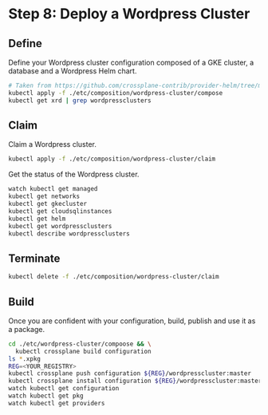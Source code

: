 # Step 8: Deploy a Wordpress Cluster

## Define

Define your Wordpress cluster configuration composed of a GKE cluster, a database and a Wordpress Helm chart.

```bash
# Taken from https://github.com/crossplane-contrib/provider-helm/tree/master/examples/in-composition
kubectl apply -f ./etc/composition/wordpress-cluster/compose
kubectl get xrd | grep wordpressclusters
```

## Claim

Claim a Wordpress cluster.

```bash
kubectl apply -f ./etc/composition/wordpress-cluster/claim
```

Get the status of the Wordpress cluster.

```bash
watch kubectl get managed
kubectl get networks
kubectl get gkecluster
kubectl get cloudsqlinstances
kubectl get helm
kubectl get wordpressclusters
kubectl describe wordpressclusters
```

## Terminate

```bash
kubectl delete -f ./etc/composition/wordpress-cluster/claim
```

## Build

Once you are confident with your configuration, build, publish and use it as a package.

```bash
cd ./etc/wordpress-cluster/compoose && \
  kubectl crossplane build configuration
ls *.xpkg
REG=<YOUR_REGISTRY>
kubectl crossplane push configuration ${REG}/wordpresscluster:master
kubectl crossplane install configuration ${REG}/wordpresscluster:master
watch kubectl get configuration
watch kubectl get pkg
watch kubectl get providers
```
